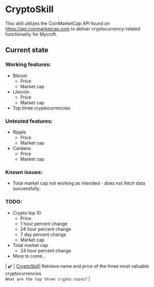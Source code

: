 # CryptoSkill

This skill utilizes the CoinMarketCap API found on https://api.coinmarketcap.com to deliver cryptocurrency-related functionality for Mycroft. 

## Current state

### Working features:
 - Bitcoin
    * Price
    * Market cap
 - Litecoin
    * Price
    * Market cap
 - Top three cryptocurrencies
 
### Untested features:
 - Ripple
    * Price
    * Market cap
 - Cardano
    * Price
    * Market cap

### Known issues:
- Total market cap not working as intended - does not fetch data successfully.

### TODO:
 - Crypto top 10
    * Price
    * 1 hour percent change
    * 24 hour percent change
    * 7 day percent change
    * Market cap
 - Total market cap
    * 24 hour percent change
 - More to come...
 
| :heavy_check_mark:  | [CryptoSkill](https://github.com/Gobbenobber/skill-CryptoSkill#readme)| Retrieve name and price of the three most valuable cryptocurrencies<br>```What are the top three crypto coins?``` |